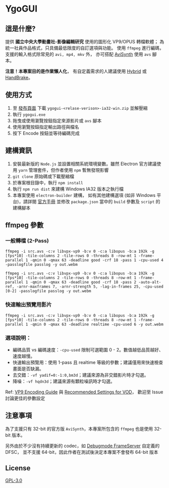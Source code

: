 # YgoGUI

## 這是什麼?
提供 **國立中央大學動畫社-影像編輯研究** 使用的圖形化 VP9/OPUS 轉檔軟體；
為統一社員作品格式，只具備最低限度的自訂選項與功能。
使用 `ffmpeg` 進行編碼，
支援的輸入格式除常見的 `avi, mp4, mkv` 外，
亦可搭配 [AviSynth](http://avisynth.nl/index.php/Main_Page) 使用 `avs` 腳本。


**注意！本專案目的是作業懶人化**，
有自定義需求的人建議使用 [Hybrid](http://www.selur.de/)
或 [HandBrake](https://handbrake.fr/)。


## 使用方式


1. 至 [發布頁面](https://github.com/ytingyeu/ygogui/releases)
   下載 `ygogui-<relase-verison>-ia32-win.zip` 並解壓縮
2. 執行 `ygogui.exe`
3. 拖曳或使用瀏覽按鈕指定來源影片或 `avs` 腳本
4. 使用瀏覽按鈕指定輸出路徑與檔名
5. 按下 Encode 按鈕並等待編碼完成

## 建構資訊
1. 安裝最新版的 `Node.js` 並設置相關系統環境變數。雖然 Electron 官方建議使用 `yarn` 管理套件，但作者使用 `npm` 暫無發現影響
2. `git clone` 原始碼或下載壓縮檔
3. 於專案根目錄中，執行 `npm install`
4. 執行 `npm run dist` 來建構 Windows IA32 版本之執行檔
5. 本專案使用 `electron-builder` 建構，
   如有其他建構選項 (如非 Windows 平台)，請詳閱 [官方手冊](https://www.electron.build/configuration/configuration)
   並修改 `package.json` 當中的 `build` 參數及 `script` 的建構腳本



## ffmpeg 參數
### 一般轉檔 (2-Pass)
```
ffmpeg -i src.avs -c:v libvpx-vp9 -b:v 0 -c:a libopus -b:a 192k -g [fps*10] -tile-columns 2 -tile-rows 0 -threads 8 -row-mt 1 -frame-parallel 1 -qmin 0 -qmax 63 -deadline good -crf 18 -pass 1 -cpu-used 4 -passlogfile passlog -y out.webm
```
```
ffmpeg -i src.avs -c:v libvpx-vp9 -b:v 0 -c:a libopus -b:a 192k -g [fps*10] -tile-columns 2 -tile-rows 0 -threads 8 -row-mt 1 -frame-parallel 1 -qmin 0 -qmax 63 -deadline good -crf 18 -pass 2 -auto-alt-ref, -arnr-maxframes 7, -arnr-strength 5, -lag-in-frames 25, -cpu-used [0-2] -passlogfile passlog -y out.webm
```

### 快速輸出預覽用影片
```
ffmpeg -i src.avs -c:v libvpx-vp9 -b:v 0 -c:a libopus -b:a 192k -g [fps*10] -tile-columns 2 -tile-rows 0 -threads 8 -row-mt 1 -frame-parallel 1 -qmin 0 -qmax 63 -deadline realtime -cpu-used 6 -y out.webm
```

### 選項說明：
- 編碼品質 vs 編碼速度：`-cpu-used` 限制可選範圍 0 - 2。數值越低品質越好、速度越慢。
- 快速輸出預覽用：使用 1-pass 且 realtime 等級的參數；建議僅用來快速檢查畫面是否缺漏。
- 去交錯：`-vf yadif=0:-1:0,bm3d`；建議來源為非交錯影片時才勾選。
- 降噪：`-vf hqdn3d`；建議來源有顆粒噪訊時才勾選。


Ref: [VP9 Encoding Guide](http://wiki.webmproject.org/ffmpeg/vp9-encoding-guide) 與
[Recommended Settings for VOD](https://developers.google.com/media/vp9/settings/vod/)，
歡迎至 Issue 討論更佳的參數設定


## 注意事項
為了支援只有 32-bit 的官方版 `AviSynth`，本專案所包含的 `ffmpeg` 也是使用 32-bit 版本。

另外由於不少沒有持續更新的 codec，如 [Debugmode FrameServer](http://www.debugmode.com/frameserver/) 自定義的 DFSC，
並不支援 64-bit，因此作者在測試後決定本專案不會發布 64-bit 版本


## License
[GPL-3.0](LICENSE.md)


